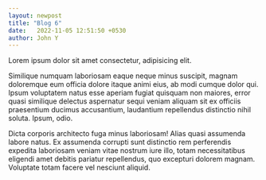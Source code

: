 ```yaml
---
layout: newpost
title: "Blog 6"
date:   2022-11-05 12:51:50 +0530
author: John Y
---
```


Lorem ipsum dolor sit amet consectetur, adipisicing elit.

Similique numquam laboriosam eaque neque minus suscipit, magnam doloremque eum officia dolore itaque animi eius, ab modi cumque dolor qui. Ipsum voluptatem natus esse aperiam fugiat quisquam non maiores, error quasi similique delectus aspernatur sequi veniam aliquam sit ex officiis praesentium ducimus accusantium, laudantium repellendus distinctio nihil soluta. Ipsum, odio. 

Dicta corporis architecto fuga minus laboriosam! Alias quasi assumenda labore natus. Ex assumenda corrupti sunt distinctio rem perferendis expedita laboriosam veniam vitae nostrum iure illo, totam necessitatibus eligendi amet debitis pariatur repellendus, quo excepturi dolorem magnam. Voluptate totam facere vel nesciunt aliquid.
